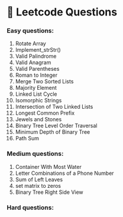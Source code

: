 # :rocket: Leetcode Questions  

### Easy questions:

1. Rotate Array
2. Implement_strStr()
3. Valid Palindrome
4. Valid Anagram
5. Valid Parentheses
6. Roman to Integer
7. Merge Two Sorted Lists
8. Majority Element
9. Linked List Cycle
10. Isomorphic Strings
11. Intersection of Two Linked Lists
12. Longest Common Prefix
13. Jewels and Stones
14. Binary Tree Level Order Traversal
15. Minimum Depth of Binary Tree
16. Path Sum



### Medium questions:

1. Container With Most Water
2. Letter Combinations of a Phone Number
3. Sum of Left Leaves
4. set matrix to zeros
5. Binary Tree Right Side View


### Hard questions:


